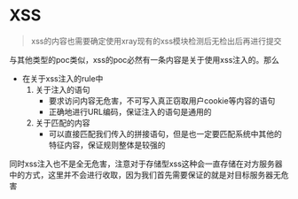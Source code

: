 # XSS

> xss的内容也需要确定使用xray现有的xss模块检测后无检出后再进行提交

与其他类型的poc类似，xss的poc必然有一条内容是关于使用xss注入的。那么

- 在关于xss注入的rule中
    1. 关于注入的语句
        - 要求访问内容无危害，不可写入真正窃取用户cookie等内容的语句
        - 正确地进行URL编码，保证注入的语句是通用的
    2. 关于匹配的内容
        - 可以直接匹配我们传入的拼接语句，但是也一定要匹配系统中其他的特征内容，保证规则整体是较强的

同时xss注入也不是全无危害，注意对于存储型xss这种会一直存储在对方服务器中的方式，这里并不会进行收取，因为我们首先需要保证的就是对目标服务器无危害
